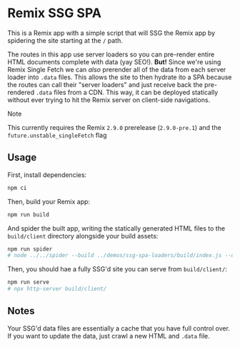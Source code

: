 # Remix SSG SPA

This is a Remix app with a simple script that will SSG the Remix app by spidering the site starting at the `/` path.

The routes in this app use server loaders so you can pre-render entire HTML documents complete with data (yay SEO!). **But!** Since we're using Remix Single Fetch we can _also_ prerender all of the data from each server loader into `.data` files. This allows the site to then hydrate ito a SPA because the routes can call their "server loaders" and just receive back the pre-rendered `.data` files from a CDN. This way, it can be deployed statically without ever trying to hit the Remix server on client-side navigations.

> [!NOTE]
> This currently requires the Remix `2.9.0` prerelease (`2.9.0-pre.1`) and the `future.unstable_singleFetch` flag

## Usage

First, install dependencies:

```sh
npm ci
```

Then, build your Remix app:

```sh
npm run build
```

And spider the built app, writing the statically generated HTML files to the `build/client` directory alongside your build assets:

```sh
npm run spider
# node ../../spider --build ../demos/ssg-spa-loaders/build/index.js --dir build/client --singleFetch
```

Then, you should hae a fully SSG'd site you can serve from `build/client/`:

```sh
npm run serve
# npx http-server build/client/
```

## Notes

Your SSG'd data files are essentially a cache that you have full control over. If you want to update the data, just crawl a new HTML and `.data` file.
